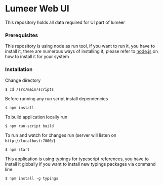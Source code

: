# Lumeer Web UI
This repository holds all data required for UI part of lumeer

### Prerequisites
This repository is using node as run tool, if you want to run it, you have to install it, there are numerous ways of installing it, please refer to [node.js](https://nodejs.org/en/) on how to install it for your system

### Installation
Change directory
```
$ cd /src/main/scripts
```

Before running any run script install dependencies
```
$ npm install
```

To build application locally run
```
$ npm run-script build
```

To run and watch for changes run (server will listen on `http://localhost:7000/`)
```
$ npm start
```

This application is using typings for typescript references, you have to install it globally if you want to install new typings packages via command line
```
$ npm install -g typings
```
